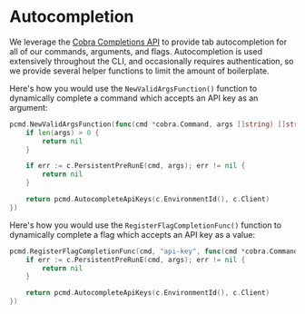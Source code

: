 # Autocompletion

We leverage the [Cobra Completions API](https://github.com/spf13/cobra/blob/master/shell_completions.md) to provide tab
autocompletion for all of our commands, arguments, and flags. Autocompletion is used extensively throughout the CLI, and
occasionally requires authentication, so we provide several helper functions to limit the amount of boilerplate.

Here's how you would use the `NewValidArgsFunction()` function to dynamically complete a command which accepts an API
key as an argument:

```go
pcmd.NewValidArgsFunction(func(cmd *cobra.Command, args []string) []string {
    if len(args) > 0 {
        return nil
    }

    if err := c.PersistentPreRunE(cmd, args); err != nil {
        return nil
    }

    return pcmd.AutocompleteApiKeys(c.EnvironmentId(), c.Client)
})
```

Here's how you would use the `RegisterFlagCompletionFunc()` function to dynamically complete a flag which accepts an API
key as a value:

```go
pcmd.RegisterFlagCompletionFunc(cmd, "api-key", func(cmd *cobra.Command, args []string) []string {
    if err := c.PersistentPreRunE(cmd, args); err != nil {
        return nil
    }

    return pcmd.AutocompleteApiKeys(c.EnvironmentId(), c.Client)
})
```